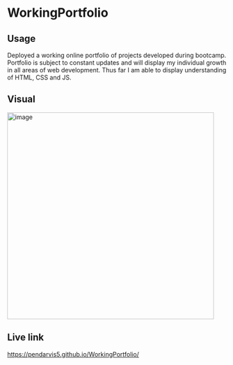 # WorkingPortfolio


## Usage

Deployed a working online portfolio of projects developed during bootcamp. Portfolio is subject to constant updates and will display my individual growth in
all areas of web development. Thus far I am able to display understanding of HTML, CSS and JS.


## Visual

<img width="475" alt="image" src="https://user-images.githubusercontent.com/118090944/211207520-a82f360e-590b-400f-a489-2c99274f24a1.png">


## Live link
https://pendarvis5.github.io/WorkingPortfolio/
